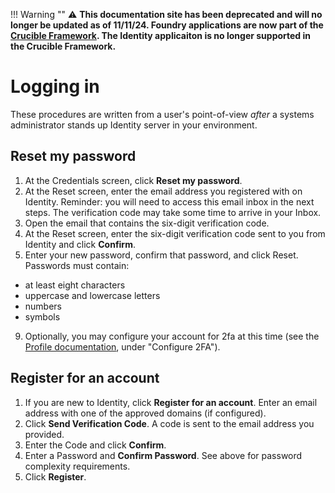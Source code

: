 !!! Warning "" 
	 :warning: <strong>This documentation site has been deprecated and will no longer be updated as of 11/11/24. Foundry applications are now part of the [Crucible Framework](https://cmu-sei.github.io/crucible/). The Identity applicaiton is no longer supported in the Crucible Framework.</strong>

# Logging in

These procedures are written from a user's point-of-view *after* a systems administrator stands up  Identity server in your environment.

## Reset my password

1. At the Credentials screen, click **Reset my password**.
2. At the Reset screen, enter the email address you registered with on Identity. Reminder: you will need to access this email inbox in the next steps. The verification code may take some time to arrive in your Inbox.
3. Open the email that contains the six-digit verification code.
4. At the Reset screen, enter the six-digit verification code sent to you from Identity and click **Confirm**.
5. Enter your new password, confirm that password, and click Reset. Passwords must contain:
- at least eight characters
- uppercase and lowercase letters
- numbers
- symbols
9.	Optionally, you may configure your account for 2fa at this time (see the [Profile documentation](profile.md), under "Configure 2FA").

## Register for an account

1. If you are new to Identity, click **Register for an account**. Enter an email address with one of the approved domains (if configured).
2. Click **Send Verification Code**. A code is sent to the email address you provided.
3. Enter the Code and click **Confirm**.
4. Enter a Password and **Confirm Password**. See above for password complexity requirements.
5. Click **Register**.